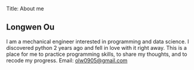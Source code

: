 Title: About me
## Longwen Ou
I am a mechanical engineer interested in programming and data science. I discovered python 2 years ago and fell in love with it right away. This is a place for me to practice programming skills, to share my thoughts, and to recode my progress.
Email: olw0905@gmail.com
